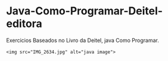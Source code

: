 # Java-Como-Programar-Deitel-editora
Exercicios Baseados no Livro da Deitel,  java Como Programar.

	<img src="IMG_2634.jpg" alt="java image">

